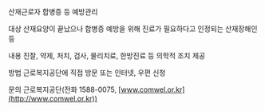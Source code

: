 산재근로자 합병증 등 예방관리

대상
산재요양이 끝났으나 합병증 예방을 위해 진료가 필요하다고 인정되는 산재장해인 등

내용
진찰, 약제, 처치, 검사, 물리치료, 한방진료 등 의학적 조치 제공

방법
근로복지공단에 직접 방문 또는 인터넷, 우편 신청

문의
근로복지공단(전화 1588-0075, [www.comwel.or.kr](http://www.comwel.or.kr))

